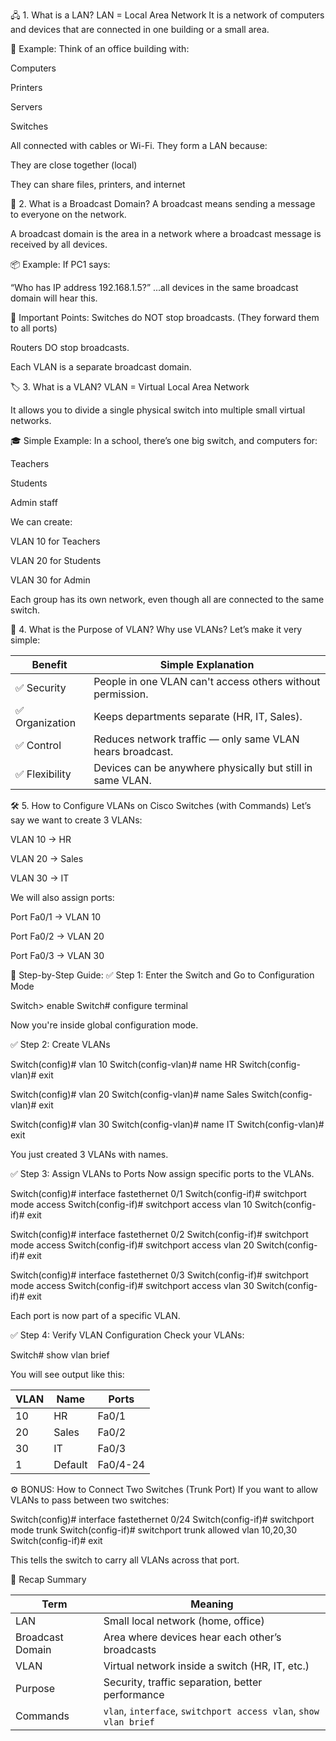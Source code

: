🖧 1. What is a LAN?
LAN = Local Area Network
It is a network of computers and devices that are connected in one building or a small area.

🏢 Example:
Think of an office building with:

Computers

Printers

Servers

Switches

All connected with cables or Wi-Fi. They form a LAN because:

They are close together (local)

They can share files, printers, and internet

📢 2. What is a Broadcast Domain?
A broadcast means sending a message to everyone on the network.

A broadcast domain is the area in a network where a broadcast message is received by all devices.

📦 Example:
If PC1 says:

“Who has IP address 192.168.1.5?”
...all devices in the same broadcast domain will hear this.

🧱 Important Points:
Switches do NOT stop broadcasts. (They forward them to all ports)

Routers DO stop broadcasts.

Each VLAN is a separate broadcast domain.

🏷️ 3. What is a VLAN?
VLAN = Virtual Local Area Network

It allows you to divide a single physical switch into multiple small virtual networks.

🎓 Simple Example:
In a school, there’s one big switch, and computers for:

Teachers

Students

Admin staff

We can create:

VLAN 10 for Teachers

VLAN 20 for Students

VLAN 30 for Admin

Each group has its own network, even though all are connected to the same switch.

🎯 4. What is the Purpose of VLAN?
Why use VLANs? Let’s make it very simple:

| Benefit        | Simple Explanation                                         |
| -------------- | ---------------------------------------------------------- |
| ✅ Security     | People in one VLAN can't access others without permission. |
| ✅ Organization | Keeps departments separate (HR, IT, Sales).                |
| ✅ Control      | Reduces network traffic — only same VLAN hears broadcast.  |
| ✅ Flexibility  | Devices can be anywhere physically but still in same VLAN. |


🛠️ 5. How to Configure VLANs on Cisco Switches (with Commands)
Let’s say we want to create 3 VLANs:

VLAN 10 → HR

VLAN 20 → Sales

VLAN 30 → IT

We will also assign ports:

Port Fa0/1 → VLAN 10

Port Fa0/2 → VLAN 20

Port Fa0/3 → VLAN 30

🔧 Step-by-Step Guide:
✅ Step 1: Enter the Switch and Go to Configuration Mode

Switch> enable
Switch# configure terminal

Now you're inside global configuration mode.

✅ Step 2: Create VLANs

Switch(config)# vlan 10
Switch(config-vlan)# name HR
Switch(config-vlan)# exit

Switch(config)# vlan 20
Switch(config-vlan)# name Sales
Switch(config-vlan)# exit

Switch(config)# vlan 30
Switch(config-vlan)# name IT
Switch(config-vlan)# exit

You just created 3 VLANs with names.

✅ Step 3: Assign VLANs to Ports
Now assign specific ports to the VLANs.

Switch(config)# interface fastethernet 0/1
Switch(config-if)# switchport mode access
Switch(config-if)# switchport access vlan 10
Switch(config-if)# exit

Switch(config)# interface fastethernet 0/2
Switch(config-if)# switchport mode access
Switch(config-if)# switchport access vlan 20
Switch(config-if)# exit

Switch(config)# interface fastethernet 0/3
Switch(config-if)# switchport mode access
Switch(config-if)# switchport access vlan 30
Switch(config-if)# exit


Each port is now part of a specific VLAN.

✅ Step 4: Verify VLAN Configuration
Check your VLANs:

Switch# show vlan brief

You will see output like this:

| VLAN | Name    | Ports    |
| ---- | ------- | -------- |
| 10   | HR      | Fa0/1    |
| 20   | Sales   | Fa0/2    |
| 30   | IT      | Fa0/3    |
| 1    | Default | Fa0/4-24 |

⚙️ BONUS: How to Connect Two Switches (Trunk Port)
If you want to allow VLANs to pass between two switches:

Switch(config)# interface fastethernet 0/24
Switch(config-if)# switchport mode trunk
Switch(config-if)# switchport trunk allowed vlan 10,20,30
Switch(config-if)# exit


This tells the switch to carry all VLANs across that port.

🧠 Recap Summary

| Term             | Meaning                                                          |
|------------------| ---------------------------------------------------------------- |
| LAN              | Small local network (home, office)                               |
| Broadcast Domain | Area where devices hear each other’s broadcasts                  |
| VLAN             | Virtual network inside a switch (HR, IT, etc.)                   |
| Purpose          | Security, traffic separation, better performance                 |
| Commands         | `vlan`, `interface`, `switchport access vlan`, `show vlan brief` |
